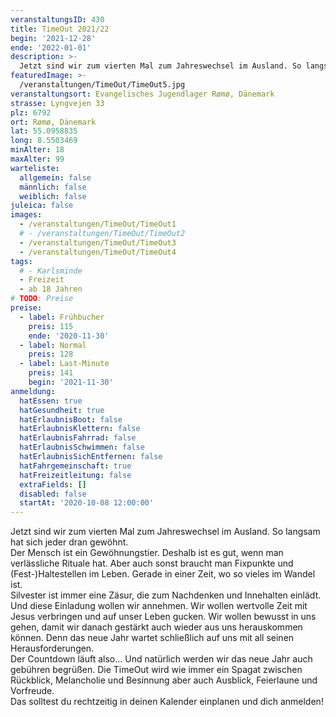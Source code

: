 ```yaml
---
veranstaltungsID: 430
title: TimeOut 2021/22
begin: '2021-12-28'
ende: '2022-01-01'
description: >-
  Jetzt sind wir zum vierten Mal zum Jahreswechsel im Ausland. So langsam hat sich jeder dran gewöhnt.
featuredImage: >-
  /veranstaltungen/TimeOut/TimeOut5.jpg
veranstaltungsort: Evangelisches Jugendlager Rømø, Dänemark
strasse: Lyngvejen 33
plz: 6792
ort: Rømø, Dänemark
lat: 55.0958835
long: 8.5503469
minAlter: 18
maxAlter: 99
warteliste:
  allgemein: false
  männlich: false
  weiblich: false
juleica: false
images:
  - /veranstaltungen/TimeOut/TimeOut1
  # - /veranstaltungen/TimeOut/TimeOut2
  - /veranstaltungen/TimeOut/TimeOut3
  - /veranstaltungen/TimeOut/TimeOut4
tags:
  # - Karlsminde
  - Freizeit
  - ab 18 Jahren
# TODO: Preise
preise:
  - label: Frühbucher
    preis: 115
    ende: '2020-11-30'
  - label: Normal
    preis: 128
  - label: Last-Minute
    preis: 141
    begin: '2021-11-30'
anmeldung:
  hatEssen: true
  hatGesundheit: true
  hatErlaubnisBoot: false
  hatErlaubnisKlettern: false
  hatErlaubnisFahrrad: false
  hatErlaubnisSchwimmen: false
  hatErlaubnisSichEntfernen: false
  hatFahrgemeinschaft: true
  hatFreizeitleitung: false
  extraFields: []
  disabled: false
  startAt: '2020-10-08 12:00:00'
---
```


Jetzt sind wir zum vierten Mal zum Jahreswechsel im Ausland. So langsam hat sich jeder dran gewöhnt.  
Der Mensch ist ein Gewöhnungstier. Deshalb ist es gut, wenn man verlässliche Rituale hat. Aber auch sonst braucht man Fixpunkte und (Fest-)Haltestellen im Leben. Gerade in einer Zeit, wo so vieles im Wandel ist.  
Silvester ist immer eine Zäsur, die zum Nachdenken und Innehalten einlädt. Und diese Einladung wollen wir annehmen. Wir wollen wertvolle Zeit mit Jesus verbringen und auf unser Leben gucken. Wir wollen bewusst in uns gehen, damit wir danach gestärkt auch wieder aus uns herauskommen können. Denn das neue Jahr wartet schließlich auf uns mit all seinen Herausforderungen.  
Der Countdown läuft also… Und natürlich werden wir das neue Jahr auch gebühren begrüßen.
Die TimeOut wird wie immer ein Spagat zwischen Rückblick, Melancholie und Besinnung aber auch Ausblick, Feierlaune und Vorfreude.  
Das solltest du rechtzeitig in deinen Kalender einplanen und dich anmelden!
